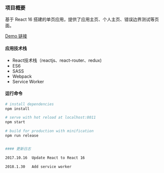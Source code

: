 ### 项目概要

基于 React 16 搭建的单页应用，提供了应用主页、个人主页、错误边界测试等页面。

[Demo 链接](https://react.wenhuabin.com/)

#### 应用技术栈

- React技术栈（reactjs、react-router、redux)
- ES6
- SASS
- Webpack
- Service Worker

#### 运行命令

``` bash
# install dependencies
npm install

# serve with hot reload at localhost:8011
npm start

# build for production with minification
npm run release 


#### 更新日志

2017.10.16  Update React to React 16

2018.1.30   Add service worker

